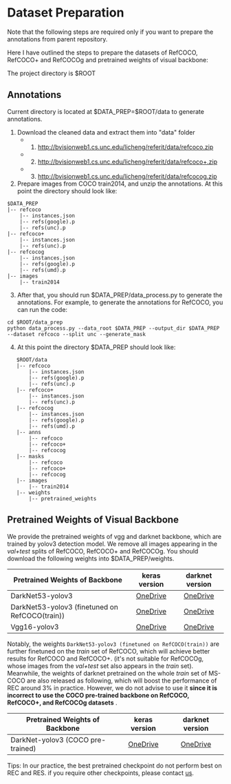 # Dataset Preparation

Note that the following steps are required only if you want to prepare the annotations from parent repository.

Here I have outlined the steps to prepare the datasets of RefCOCO, RefCOCO+ and RefCOCOg and pretrained weights of visual backbone:

The project directory is $ROOT

## Annotations
Current directory is located at   $DATA_PREP=\$ROOT/data to generate annotations.

1. Download the cleaned data and extract them into "data" folder
   - 1) http://bvisionweb1.cs.unc.edu/licheng/referit/data/refcoco.zip
   - 2) http://bvisionweb1.cs.unc.edu/licheng/referit/data/refcoco+.zip 
   - 3) http://bvisionweb1.cs.unc.edu/licheng/referit/data/refcocog.zip 
1. Prepare images from COCO train2014, and unzip the annotations. At this point the directory should look like:
```
$DATA_PREP
|-- refcoco
    |-- instances.json
    |-- refs(google).p
    |-- refs(unc).p
|-- refcoco+
    |-- instances.json
    |-- refs(unc).p
|-- refcocog
    |-- instances.json
    |-- refs(google).p
    |-- refs(umd).p
|-- images
	|-- train2014
```
3. After that, you should run $DATA_PREP/data_process.py to generate the annotations. For example, to generate the annotations for RefCOCO,  you can run the code:

```
cd $ROOT/data_prep
python data_process.py --data_root $DATA_PREP --output_dir $DATA_PREP --dataset refcoco --split unc --generate_mask
```
4. At this point the directory  $DATA_PREP should look like: 
```
   $ROOT/data
   |-- refcoco
       |-- instances.json
       |-- refs(google).p
       |-- refs(unc).p
   |-- refcoco+
       |-- instances.json
       |-- refs(unc).p
   |-- refcocog
       |-- instances.json
       |-- refs(google).p
       |-- refs(umd).p
   |-- anns
       |-- refcoco
       |-- refcoco+
       |-- refcocog
   |-- masks
       |-- refcoco
       |-- refcoco+
       |-- refcocog
   |-- images
       |-- train2014
   |-- weights
       |-- pretrained_weights
```
## Pretrained Weights of Visual Backbone

We provide the pretrained weights of vgg and darknet backbone, which are trained by yolov3 detection model. We remove all images appearing in the *val+test* splits of RefCOCO, RefCOCO+ and RefCOCOg. You should download the following weights into $DATA_PREP/weights.

| Pretrained Weights of Backbone                 |                        keras version                         |                       darknet version                        |
| ---------------------------------------------- | :----------------------------------------------------------: | :----------------------------------------------------------: |
| DarkNet53-yolov3                               | [OneDrive](https://1drv.ms/u/s!AmrFUyZ_lDVGgkUrWqMATdsWzr6P?e=6EbVlR) | [OneDrive](https://1drv.ms/u/s!AmrFUyZ_lDVGgkZjXaSyU3Q4w3HO?e=9wUH62) |
| DarkNet53-yolov3 (finetuned on RefCOCO(train)) | [OneDrive](https://1drv.ms/u/s!AmrFUyZ_lDVGgkUrWqMATdsWzr6P?e=6EbVlR) | [OneDrive](https://1drv.ms/u/s!AmrFUyZ_lDVGgkZjXaSyU3Q4w3HO?e=9wUH62) |
| Vgg16-yolov3                                   | [OneDrive](https://1drv.ms/u/s!AmrFUyZ_lDVGgkMPh_zKPyocbMSG?e=ehYFNJ) | [OneDrive](https://1drv.ms/u/s!AmrFUyZ_lDVGgkTyADdOCMXJs8lH?e=n103v6) |

Notably, the weights `DarkNet53-yolov3 (finetuned on RefCOCO(train))`  are further finetuned on the *train* set of RefCOCO, which will achieve better results for RefCOCO and RefCOCO+.  (it's not suitable for RefCOCOg, whose images from the *val+test* set  also appears in the *train* set).  Meanwhile, the weights of darknet pretrained on the whole *train* set of MS-COCO are also released as following, which will boost the  performance of REC around 3% in practice.  However, we do not advise to use it   **since it is incorrect to use the COCO pre-trained backbone on RefCOCO, RefCOCO+, and RefCOCOg datasets** .  

| Pretrained Weights of Backbone    |                        keras version                         |                       darknet version                       |
| --------------------------------- | :----------------------------------------------------------: | :---------------------------------------------------------: |
| DarkNet-yolov3 (COCO pre-trained) | [OneDrive](https://1drv.ms/u/s!AmrFUyZ_lDVGgkfaOxziFJr01WNy?e=kwl3h1) | [OneDrive](https://pjreddie.com/media/files/yolov3.weights) |

Tips: In our  practice, the best pretrained checkpoint  do not  perform best on REC and RES. if you require other checkpoints, please contact [us](luogen@stu.xmu.edu.cn).
